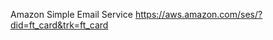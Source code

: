 Amazon Simple Email Service
https://aws.amazon.com/ses/?did=ft_card&trk=ft_card


<!--stackedit_data:
eyJoaXN0b3J5IjpbMTQxNTU2ODkwMF19
-->